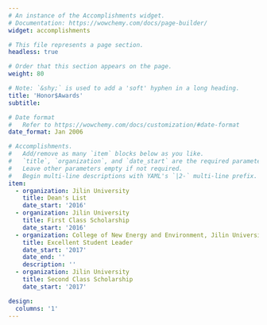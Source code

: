 ```yaml
---
# An instance of the Accomplishments widget.
# Documentation: https://wowchemy.com/docs/page-builder/
widget: accomplishments

# This file represents a page section.
headless: true

# Order that this section appears on the page.
weight: 80

# Note: `&shy;` is used to add a 'soft' hyphen in a long heading.
title: 'Honor$Awards'
subtitle:

# Date format
#   Refer to https://wowchemy.com/docs/customization/#date-format
date_format: Jan 2006

# Accomplishments.
#   Add/remove as many `item` blocks below as you like.
#   `title`, `organization`, and `date_start` are the required parameters.
#   Leave other parameters empty if not required.
#   Begin multi-line descriptions with YAML's `|2-` multi-line prefix.
item:
  - organization: Jilin University
    title: Dean's List
    date_start: '2016'
  - organization: Jilin University
    title: First Class Scholarship
    date_start: '2016'
  - organization: College of New Energy and Environment, Jilin University
    title: Excellent Student Leader
    date_start: '2017'
    date_end: ''
    description: ''
  - organization: Jilin University
    title: Second Class Scholarship
    date_start: '2017'

design:
  columns: '1' 
---
```

